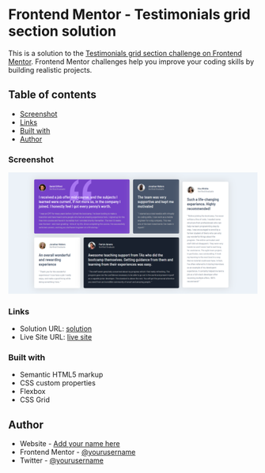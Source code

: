 # Frontend Mentor - Testimonials grid section solution

This is a solution to the [Testimonials grid section challenge on Frontend Mentor](https://www.frontendmentor.io/challenges/testimonials-grid-section-Nnw6J7Un7). Frontend Mentor challenges help you improve your coding skills by building realistic projects. 

## Table of contents


- [Screenshot](#screenshot)
- [Links](#links)
- [Built with](#built-with)
- [Author](#author)



### Screenshot

![](./images/Screenshot%202023-08-11%20003820.png)

### Links

- Solution URL: [solution](https://github.com/Kkkiiiirran/Testimonals-Grid-Section-Frontend-Mentor-Challenge)
- Live Site URL: [live site](https://kkkiiiirran.github.io/Testimonals-Grid-Section-Frontend-Mentor-Challenge/)


### Built with

- Semantic HTML5 markup
- CSS custom properties
- Flexbox
- CSS Grid



## Author

- Website - [Add your name here](https://www.your-site.com)
- Frontend Mentor - [@yourusername](https://www.frontendmentor.io/profile/yourusername)
- Twitter - [@yourusername](https://www.twitter.com/yourusername)


